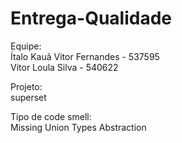 # Entrega-Qualidade

Equipe:<br>
  Ítalo Kauã Vitor Fernandes - 537595 <br>
  Vitor Loula Silva - 540622

Projeto:<br>
  superset 

Tipo de code smell:<br>
  Missing Union Types Abstraction
